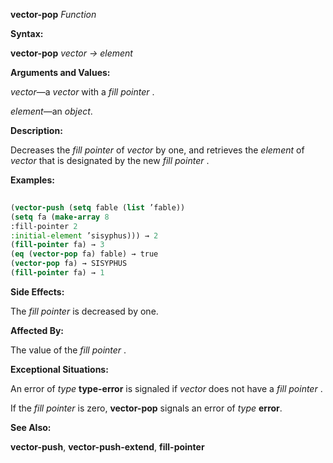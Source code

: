**vector-pop** *Function* 



**Syntax:** 



**vector-pop** *vector → element* 



**Arguments and Values:** 



*vector*—a *vector* with a *fill pointer* . 



*element*—an *object*. 



**Description:** 



Decreases the *fill pointer* of *vector* by one, and retrieves the *element* of *vector* that is designated by the new *fill pointer* . 



**Examples:**
```lisp
 
(vector-push (setq fable (list ’fable)) 
(setq fa (make-array 8 
:fill-pointer 2 
:initial-element ’sisyphus))) → 2 
(fill-pointer fa) → 3 
(eq (vector-pop fa) fable) → true 
(vector-pop fa) → SISYPHUS 
(fill-pointer fa) → 1 

```
**Side Effects:** 



The *fill pointer* is decreased by one. 



**Affected By:** 



The value of the *fill pointer* . 







 



 



**Exceptional Situations:** 



An error of *type* **type-error** is signaled if *vector* does not have a *fill pointer* . 



If the *fill pointer* is zero, **vector-pop** signals an error of *type* **error**. 



**See Also:** 



**vector-push**, **vector-push-extend**, **fill-pointer** 



